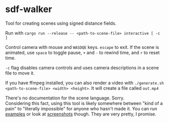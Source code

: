 # sdf-walker

Tool for creating scenes using signed distance fields.

Run with `cargo run --release -- <path-to-scene-file> interactive [ -c ]`

Control camera with mouse and `WASDQE` keys. `escape` to exit. If the scene is animated, use `space` to toggle pause, `+` and `-` to rewind time, and `r` to reset time.

`-c` flag disables camera controls and uses camera descriptions in a scene file to move it.

If you have ffmpeg installed, you can also render a video with `./generate.sh <path-to-scene-file> <width> <height>`. It will create a file called `out.mp4`

There's no documentation for the scene language. Sorry.  
Considering this fact, using this tool is likely somewhere between "kind of a pain" to "literally impossible" for anyone who hasn't made it. You can run [examples](examples) or look at [screenshots](screenshots) though. They are very pretty, I promise.
